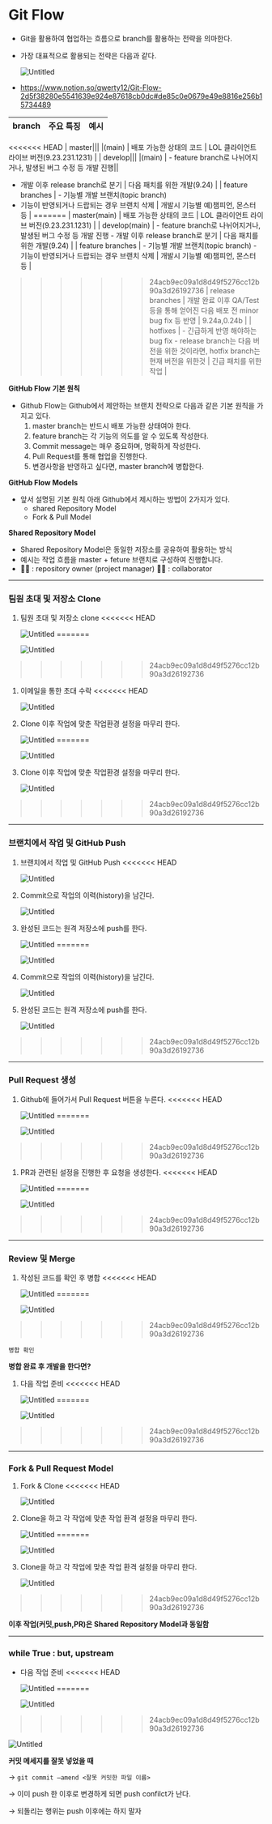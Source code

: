 # Git Flow

- Git을 활용하여 협업하는 흐름으로 branch를 활용하는 전략을 의마한다.
- 가장 대표적으로 활용되는 전략은 다음과 같다.
  
  ![Untitled](https://github.com/mangji12/mangji12/blob/master/GIt%26github/Git%20Flow/Git%20Flow/Untitled.png)

- https://www.notion.so/qwerty12/Git-Flow-2d5f38280e5541639e924e87618cb0dc#de85c0e0679e49e8816e256b15734489

| branch | 주요 특징 | 예시 |
| --- | --- | --- |
<<<<<<< HEAD
| master|||
|(main) | 배포 가능한 상태의 코드 | LOL 클라이언트 라이브 버전(9.23.231.1231) |
| develop|||
|(main) | - feature branch로 나뉘어지거나, 발생된 버그 수정 등 개발 진행||
- 개발 이후 release branch로 분기 | 다음 패치를 위한 개발(9.24) |
| feature branches | - 기능별 개발 브랜치(topic branch)
- 기능이 반영되거나 드랍되는 경우 브랜치 삭제 | 개발시 기능별
예)챔피언, 몬스터 등 |
=======
| master(main) | 배포 가능한 상태의 코드 | LOL 클라이언트 라이브 버전(9.23.231.1231) |
| develop(main) | - feature branch로 나뉘어지거나, 발생된 버그 수정 등 개발 진행 - 개발 이후 release branch로 분기 | 다음 패치를 위한 개발(9.24) |
| feature branches | - 기능별 개발 브랜치(topic branch) - 기능이 반영되거나 드랍되는 경우 브랜치 삭제 | 개발시 기능별 예)챔피언, 몬스터 등 |
>>>>>>> 24acb9ec09a1d8d49f5276cc12b90a3d26192736
| release branches | 개발 완료 이후 QA/Test 등을 통해 얻어진 다음 배포 전 minor bug fix 등 반영 | 9.24a,0.24b |
| hotfixes | - 긴급하게 반영 해야하는 bug fix - release branch는 다음 버전을 위한 것이라면, hotfix branch는 현재 버전을 위한것 | 긴급 패치를 위한 작업 |

**GitHub Flow 기본 원칙**

- Github Flow는 Github에서 제안하는 브랜치 전략으로 다음과 같은 기본 원칙을 가지고 있다.
    1. master branch는 반드시 배포 가능한 상태여야 한다.
    2. feature branch는 각 기능의 의도를 알 수 있도록 작성한다.
    3. Commit message는 매우 중요하며, 명확하게 작성한다.
    4. Pull Request를 통해 협업을 진행한다.
    5. 변경사항을 반영하고 싶다면, master branch에 병합한다.
    

**GitHub Flow Models**

- 앞서 설명된 기본 원칙 아래 Github에서 제시하는 방법이 2가지가 있다.
    - shared Repository Model
    - Fork & Pull Model

**Shared Repository Model**

- Shared Repository Model은 동일한 저장소를 공유하여 활용하는 방식
- 예시는 작업 흐름을 master + feture 브랜치로 구성하여 진행합니다.
- 🧙‍♀️ : repository owner (project manager)
🧟‍♂️ : collaborator

---

### 팀원 초대 및 저장소 Clone

1. 팀원 초대 및 저장소 clone
<<<<<<< HEAD
   
    ![Untitled](Git%20Flow%202d5f38280e5541639e924e87618cb0dc/Untitled%201.png)
=======
    
    ![Untitled](https://github.com/mangji12/mangji12/blob/master/GIt%26github/Git%20Flow/Git%20Flow/Untitled%201.png)
>>>>>>> 24acb9ec09a1d8d49f5276cc12b90a3d26192736
    
1. 이메일을 통한 초대 수락
<<<<<<< HEAD
   
    ![Untitled](Git%20Flow%202d5f38280e5541639e924e87618cb0dc/Untitled%202.png)
    
2. Clone 이후 작업에 맞춘 작업환경 설정을 마무리 한다.
   
    ![Untitled](Git%20Flow%202d5f38280e5541639e924e87618cb0dc/Untitled%203.png)
=======
    
    ![Untitled](https://github.com/mangji12/mangji12/blob/master/GIt%26github/Git%20Flow/Git%20Flow/Untitled%202.png)
    
2. Clone 이후 작업에 맞춘 작업환경 설정을 마무리 한다.
    
    ![Untitled](https://github.com/mangji12/mangji12/blob/master/GIt%26github/Git%20Flow/Git%20Flow/Untitled%203.png)
>>>>>>> 24acb9ec09a1d8d49f5276cc12b90a3d26192736
    

---

### 브랜치에서 작업 및 GitHub Push

1. 브랜치에서 작업 및 GitHub Push
<<<<<<< HEAD
   
    ![Untitled](Git%20Flow%202d5f38280e5541639e924e87618cb0dc/Untitled%204.png)
    
2. Commit으로 작업의 이력(history)을 남긴다.
   
    ![Untitled](Git%20Flow%202d5f38280e5541639e924e87618cb0dc/Untitled%205.png)
    
3. 완성된 코드는 원격 저장소에 push를 한다.
   
    ![Untitled](Git%20Flow%202d5f38280e5541639e924e87618cb0dc/Untitled%206.png)
=======
    
    ![Untitled](https://github.com/mangji12/mangji12/blob/master/GIt%26github/Git%20Flow/Git%20Flow/Untitled%204.png)
    
2. Commit으로 작업의 이력(history)을 남긴다.
    
    ![Untitled](https://github.com/mangji12/mangji12/blob/master/GIt%26github/Git%20Flow/Git%20Flow/Untitled%205.png)
    
3. 완성된 코드는 원격 저장소에 push를 한다.
    
    ![Untitled](https://github.com/mangji12/mangji12/blob/master/GIt%26github/Git%20Flow/Git%20Flow/Untitled%206.png)
>>>>>>> 24acb9ec09a1d8d49f5276cc12b90a3d26192736
    

---

### Pull Request 생성

1. Github에 들어가서 Pull Request 버튼을 누른다.
<<<<<<< HEAD
   
    ![Untitled](Git%20Flow%202d5f38280e5541639e924e87618cb0dc/Untitled%207.png)
=======
    
    ![Untitled](https://github.com/mangji12/mangji12/blob/master/GIt%26github/Git%20Flow/Git%20Flow/Untitled%207.png)
>>>>>>> 24acb9ec09a1d8d49f5276cc12b90a3d26192736
    
1. PR과 관련된 설정을 진행한 후 요청을 생성한다.
<<<<<<< HEAD
   
    ![Untitled](Git%20Flow%202d5f38280e5541639e924e87618cb0dc/Untitled%208.png)
=======
    
    ![Untitled](https://github.com/mangji12/mangji12/blob/master/GIt%26github/Git%20Flow/Git%20Flow/Untitled%208.png)
>>>>>>> 24acb9ec09a1d8d49f5276cc12b90a3d26192736
    

---

### Review 및 Merge

1. 작성된 코드를 확인 후 병합
<<<<<<< HEAD
   
    ![Untitled](Git%20Flow%202d5f38280e5541639e924e87618cb0dc/Untitled%209.png)
=======
    
    ![Untitled](https://github.com/mangji12/mangji12/blob/master/GIt%26github/Git%20Flow/Git%20Flow/Untitled%209.png)
>>>>>>> 24acb9ec09a1d8d49f5276cc12b90a3d26192736
    
    병합 확인
    

**병합 완료 후 개발을 한다면?**

1. 다음 작업 준비
<<<<<<< HEAD
   
    ![Untitled](Git%20Flow%202d5f38280e5541639e924e87618cb0dc/Untitled%2010.png)
=======
    
    ![Untitled](https://github.com/mangji12/mangji12/blob/master/GIt%26github/Git%20Flow/Git%20Flow/Untitled%2010.png)
>>>>>>> 24acb9ec09a1d8d49f5276cc12b90a3d26192736
    

---

### Fork & Pull Request Model

1. Fork & Clone
<<<<<<< HEAD
   
    ![Untitled](Git%20Flow%202d5f38280e5541639e924e87618cb0dc/Untitled%2011.png)
    
2. Clone을 하고 각 작업에 맞춘 작업 환격 설정을 마무리 한다.
   
    ![Untitled](Git%20Flow%202d5f38280e5541639e924e87618cb0dc/Untitled%2012.png)
=======
    
    ![Untitled](https://github.com/mangji12/mangji12/blob/master/GIt%26github/Git%20Flow/Git%20Flow/Untitled%2011.png)
    
2. Clone을 하고 각 작업에 맞춘 작업 환격 설정을 마무리 한다.
    
    ![Untitled](https://github.com/mangji12/mangji12/blob/master/GIt%26github/Git%20Flow/Git%20Flow/Untitled%2012.png)
>>>>>>> 24acb9ec09a1d8d49f5276cc12b90a3d26192736
    

**이후 작업(커밋,push,PR)은 Shared Repository Model과 동일함**

---

### while True : but, upstream

- 다음 작업 준비
<<<<<<< HEAD
  
    ![Untitled](Git%20Flow%202d5f38280e5541639e924e87618cb0dc/Untitled%2013.png)
=======
    
    ![Untitled](https://github.com/mangji12/mangji12/blob/master/GIt%26github/Git%20Flow/Git%20Flow/Untitled%2013.png)
>>>>>>> 24acb9ec09a1d8d49f5276cc12b90a3d26192736
    

![Untitled](https://github.com/mangji12/mangji12/blob/master/GIt%26github/Git%20Flow/Git%20Flow/Untitled%2014.png)

**커밋 메세지를 잘못 넣었을 때**

→ `git commit —amend <잘못 커밋한 파일 이름>`

→ 이미 push 한 이후로 변경하게 되면 push confilct가 난다.

→ 되돌리는 행위는 push 이후에는 하지 말자

